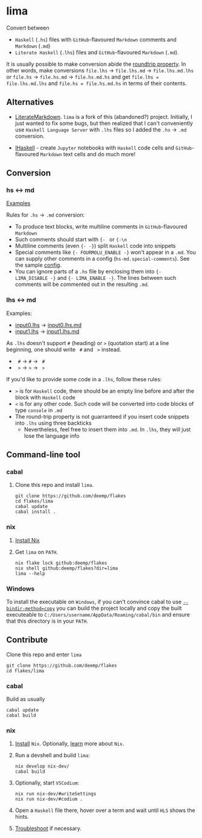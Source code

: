 # lima

Convert between

- `Haskell` (`.hs`) files with `GitHub`-flavoured `Markdown` comments and `Markdown` (`.md`)
- `Literate Haskell` (`.lhs`) files and `GitHub`-flavoured `Markdown` (`.md`).

It is usually possible to make conversion abide the [roundtrip property](https://jesper.sikanda.be/posts/quickcheck-intro.html). In other words, make conversions `file.lhs` -> `file.lhs.md` -> `file.lhs.md.lhs` or `file.hs` -> `file.hs.md` -> `file.hs.md.hs` and get `file.lhs = file.lhs.md.lhs` and `file.hs = file.hs.md.hs` in terms of their contents.

## Alternatives

- [LiterateMarkdown](https://github.com/haskie-lambda/LiterateMarkdown). `lima` is a fork of this (abandoned?) project. Initially, I just wanted to fix some bugs, but then realized that I can't conveniently use `Haskell Language Server` with `.lhs` files so I added the `.hs` -> `.md` conversion.

- [IHaskell](https://github.com/IHaskell/IHaskell) - create `Jupyter` notebooks with `Haskell` code cells and `GitHub`-flavoured `Markdown` text cells and do much more!

## Conversion

### hs <-> md

[Examples](./testdata/hs)

Rules for `.hs` -> `.md` conversion:

- To produce text blocks, write multiline comments in `GitHub`-flavoured `Markdown`
- Such comments should start with `{- ` or `{-\n`
- Multiline comments (even `{- -}`) split `Haskell` code into snippets
- Special comments like `{- FOURMOLU_ENABLE -}` won't appear in a `.md`. You can supply other comments in a config (`hs-md.special-comments`). See the sample [config](./testdata/config/).
- You can ignore parts of a `.hs` file by enclosing them into `{- LIMA_DISABLE -}` and `{- LIMA_ENABLE -}`. The lines between such comments will be commented out in the resulting `.md`.

### lhs <-> md

Examples:

- [input0.lhs](./testdata/input0.lhs) -> [input0.lhs.md](./testdata/input0.lhs.md)
- [input1.lhs](./testdata/input1.lhs) -> [input1.lhs.md](./testdata/input1.lhs.md)

As `.lhs` doesn't support `#` (heading) or `>` (quotation start) at a line beginning, one should write ` #` and ` >` instead.

- ` #` -> `#` -> ` #`
- ` >` -> `>` -> ` >`

If you'd like to provide some code in a `.lhs`, follow these rules:

- `>` is for `Haskell` code, there should be an empty line before and after the block with `Haskell` code
- `<` is for any other code. Such code will be converted into code blocks of type `console` in `.md`
- The round-trip property is not guarranteed if you insert code snippets into `.lhs` using three backticks
  - Nevertheless, feel free to insert them into `.md`. In `.lhs`, they will just lose the language info

## Command-line tool

### cabal

1. Clone this repo and install `lima`.

    ```console
    git clone https://github.com/deemp/flakes
    cd flakes/lima
    cabal update
    cabal install .
    ```

### nix

1. [Install Nix](https://github.com/deemp/flakes/blob/main/README/InstallNix.md)

1. Get `lima` on `PATH`.

    ```console
    nix flake lock github:deemp/flakes
    nix shell github:deemp/flakes?dir=lima
    lima --help
    ```

### Windows

To install the executable on `Windows`, if you can't convince cabal to use [`--bindir-method=copy`](https://github.com/haskell/cabal/issues/5748) you can build the project locally and copy the built executeable to `C:/Users/username/AppData/Roaming/cabal/bin` and ensure that this directory is in your `PATH`.

## Contribute

Clone this repo and enter `lima`

```console
git clone https://github.com/deemp/flakes
cd flakes/lima
```

### cabal

Build as usually

```console
cabal update
cabal build
```

### nix

1. [Install](https://github.com/deemp/flakes/blob/main/README/InstallNix.md) `Nix`. Optionally, [learn](https://github.com/deemp/flakes#prerequisites) more about `Nix`.

1. Run a devshell and build `lima`:

    ```console
    nix develop nix-dev/
    cabal build
    ```

1. Optionally, start `VSCodium`:

    ```console
    nix run nix-dev/#writeSettings
    nix run nix-dev/#codium .
    ```

1. Open a `Haskell` file there, hover over a term and wait until `HLS` shows the hints.

1. [Troubleshoot](https://github.com/deemp/flakes/blob/main/README/Troubleshooting.md) if necessary.
